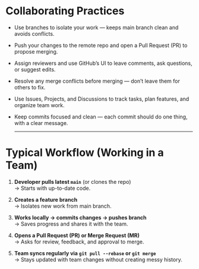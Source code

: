 # Collaborating Practices

- Use branches to isolate your work — keeps main branch clean and avoids conflicts.

- Push your changes to the remote repo and open a Pull Request (PR) to propose merging.

- Assign reviewers and use GitHub’s UI to leave comments, ask questions, or suggest edits.

- Resolve any merge conflicts before merging — don’t leave them for others to fix.

- Use Issues, Projects, and Discussions to track tasks, plan features, and organize team work.

- Keep commits focused and clean — each commit should do one thing, with a clear message.

  ---


# Typical Workflow (Working in a Team)

1. **Developer pulls latest `main`** (or clones the repo)  
   → Starts with up-to-date code.

2. **Creates a feature branch**  
   → Isolates new work from main branch.

3. **Works locally → commits changes → pushes branch**  
   → Saves progress and shares it with the team.

4. **Opens a Pull Request (PR) or Merge Request (MR)**  
   → Asks for review, feedback, and approval to merge.

5. **Team syncs regularly via `git pull --rebase` or `git merge`**  
   → Stays updated with team changes without creating messy history.
